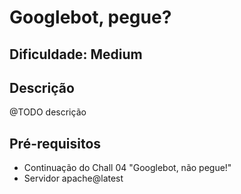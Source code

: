 # Googlebot, pegue?

## Dificuldade: **Medium** 

## Descrição

@TODO descrição

## Pré-requisitos

- Continuação do Chall 04 "Googlebot, não pegue!"
- Servidor apache@latest